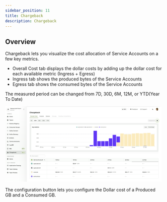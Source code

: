 ```yaml
---
sidebar_position: 11
title: Chargeback
description: Chargeback
---
```


## Overview

Chargeback lets you visualize the cost allocation of Service Accounts on a few key metrics.
- Overall Cost tab displays the dollar costs by adding up the dollar cost for each available metric (Ingress + Egress)
- Ingress tab shows the produced bytes of the Service Accounts
- Egress tab shows the consumed bytes of the Service Accounts

The measured period can be changed from 7D, 30D, 6M, 12M, or YTD(Year To Date)

![Kafka Connect Wizard](/images/changelog/platform/v29/chargeback.png)

The configuration button lets you configure the Dollar cost of a Produced GB and a Consumed GB.